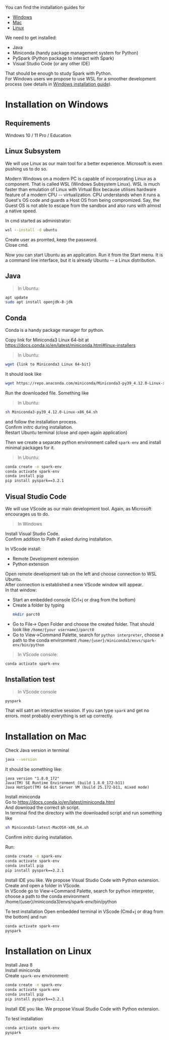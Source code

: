 You can find the installation guides for 
* [Windows](#installation-on-windows)
* [Mac](#installation-on-mac)  
* [Linux](#installation-on-linux)

We need to get installed:
* Java
* Miniconda (handy package management system for Python)
* PySpark (Python package to interact with Spark)
* Visual Studio Code (or any other IDE)

That should be enough to study Spark with Python.  
For Windows users we propose to use WSL for a smoother development process (see details in [Windows installation guide](#installation-on-windows)).

# Installation on Windows
## Requirements
Windows 10 / 11 Pro / Education
<!-- (Education can be activated by Taltech; login into Taltech Outlook and follow https://tallinn.onthehub.com/) -->


## Linux Subsystem
We will use Linux as our main tool for a better experience.
Microsoft is even pushing us to do so.

Modern Windows on a modern PC is capable of incorporating Linux as a component.
That is called WSL (Windows Subsystem Linux).
WSL is much faster than emulation of Linux with Virtual Box because utilises hardware feature of a modern CPU -- virtualization.
CPU understands when it runs a Guest's OS code and guards a Host OS from being compromized.
Say, the Guest OS is not able to escape from the sandbox and also runs with almost a native speed.



In cmd started as administrator:
```cmd
wsl --install -d ubuntu
```
Create user as promted, keep the password.  
Close cmd.

Now you can start Ubuntu as an application.
Run it from the Start menu.
It is a command line interface, but it is already Ubuntu -- a Linux distribution.

## Java
>In Ubuntu:
```sh
apt update
sudo apt install openjdk-8-jdk
```

## Conda
Conda is a handy package manager for python.  

Copy link for Miniconda3 Linux 64-bit at https://docs.conda.io/en/latest/miniconda.html#linux-installers

>In Ubuntu:
```sh
wget {link to Miniconda3 Linux 64-bit}
```
It should look like
```sh
wget https://repo.anaconda.com/miniconda/Miniconda3-py39_4.12.0-Linux-x86_64.sh
```

Run the downloaded file.
Something like  
>In Ubuntu:
```sh
sh Miniconda3-py39_4.12.0-Linux-x86_64.sh
```
and follow the installation process.  
Confirm initrc during installation.  
Restart Ubuntu terminal (close and open again application)

Then we create a separate python environment called ```spark-env``` and install minimal packages for it.
>In Ubuntu:
```sh
conda create -n spark-env 
conda activate spark-env 
conda install pip
pip install pyspark==3.2.1
```

## Visual Studio Code
We will use VScode as our main development tool.
Again, as Microsoft encourages us to do.
> In Windows

Install Visual Studio Code.  
Confirm addition to Path if asked during installation.

In VScode  install: 
* Remote Development extension  
* Python extension  

Open remote development tab on the left and choose connection to WSL Ubuntu.  
After connection is established a new VScode window will appear.  
In that window:
* Start an embedded console (Crl+j or drag from the bottom)
* Create a folder by typing 
     ```sh 
     mkdir parct0
     ```
* Go to File-> Open Folder
and choose the created folder. 
That should look like ```/home/{your username}/parct0```
* Go to View->Command Palette, search for ```python interpreter```,
choose a path to the conda environment
```/home/{user}/miniconda3/envs/spark-env/bin/python```

>In VScode console:
```sh
conda activate spark-env
```
## Installation test
>In VScode console
```sh
pyspark
```
That will satrt an interactive session.
If you can type ```spark``` and get no errors. most probably everything is set up correctly.

# Installation on Mac

Check Java version in terminal
```sh
java --version 
```
It should be something like:
```
java version "1.8.0_172"
Java(TM) SE Runtime Environment (build 1.8.0_172-b11)
Java HotSpot(TM) 64-Bit Server VM (build 25.172-b11, mixed mode)
```

Install miniconda  
Go to https://docs.conda.io/en/latest/miniconda.html  
And download the correct sh script.  
In terminal find the directory with the downloaded script and run something like
```sh
sh Miniconda3-latest-MacOSX-x86_64.sh
```
Confirm initrc during installation.

Run:
```sh
conda create -n spark-env 
conda activate spark-env 
conda install pip
pip install pyspark==3.2.1
```

Install IDE you like.
We propose Visual Studio Code with Python extension.
Create and open a folder in VScode.  
In VScode go to View->Command Palette, search for python interpreter, choose a path to the conda environment /home/{user}/miniconda3/envs/spark-env/bin/python

To test installation
Open embedded terminal in VScode (Cmd+j or drag from the bottom) and run 
```sh
conda activate spark-env
pyspark
```

# Installation on Linux
Install Java 8  
Install miniconda  
Create ```spark-env``` environment:
```sh
conda create -n spark-env 
conda activate spark-env 
conda install pip
pip install pyspark==3.2.1
```
Install IDE you like.
We propose Visual Studio Code with Python extension.

To test installation
```sh
conda activate spark-env
pyspark
```